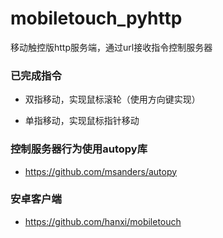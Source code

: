 mobiletouch_pyhttp
=======

移动触控版http服务端，通过url接收指令控制服务器

### 已完成指令

* 双指移动，实现鼠标滚轮（使用方向键实现）

* 单指移动，实现鼠标指针移动

### 控制服务器行为使用autopy库

* https://github.com/msanders/autopy

### 安卓客户端

* https://github.com/hanxi/mobiletouch

